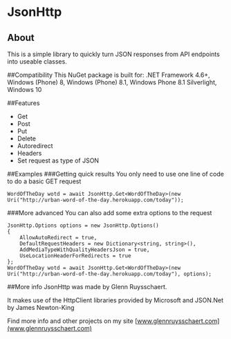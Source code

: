 # JsonHttp
## About
This is a simple library to quickly turn JSON responses from API endpoints into useable classes.

##Compatibility
This NuGet package is built for: .NET Framework 4.6+, Windows (Phone) 8, Windows (Phone) 8.1, Windows Phone 8.1 Silverlight, Windows 10

##Features
* Get
* Post
* Put
* Delete
* Autoredirect
* Headers
* Set request as type of JSON

##Examples
###Getting quick results
You only need to use one line of code to do a basic GET request
```
WordOfTheDay wotd = await JsonHttp.Get<WordOfTheDay>(new Uri("http://urban-word-of-the-day.herokuapp.com/today"));
```

###More advanced
You can also add some extra options to the request
```
JsonHttp.Options options = new JsonHttp.Options()
{
    AllowAutoRedirect = true,
    DefaultRequestHeaders = new Dictionary<string, string>(),
    AddMediaTypeWithQualityHeadersJson = true,
    UseLocationHeaderForRedirects = true
};
WordOfTheDay wotd = await JsonHttp.Get<WordOfTheDay>(new Uri("http://urban-word-of-the-day.herokuapp.com/today"), options); 
```

##More info
JsonHttp was made by Glenn Ruysschaert.

It makes use of the HttpClient libraries provided by Microsoft and JSON.Net by James Newton-King

Find more info and other projects on my site [www.glennruysschaert.com](www.glennruysschaert.com)
